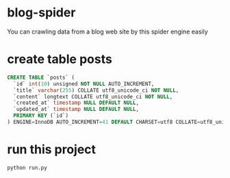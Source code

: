 # blog-spider
You can crawling data from a blog web site by this spider engine easily

# create table posts
```sql
CREATE TABLE `posts` (
  `id` int(10) unsigned NOT NULL AUTO_INCREMENT,
  `title` varchar(255) COLLATE utf8_unicode_ci NOT NULL,
  `content` longtext COLLATE utf8_unicode_ci NOT NULL,
  `created_at` timestamp NULL DEFAULT NULL,
  `updated_at` timestamp NULL DEFAULT NULL,
  PRIMARY KEY (`id`)
) ENGINE=InnoDB AUTO_INCREMENT=41 DEFAULT CHARSET=utf8 COLLATE=utf8_unicode_ci;
```

# run this project
```shell
python run.py
```